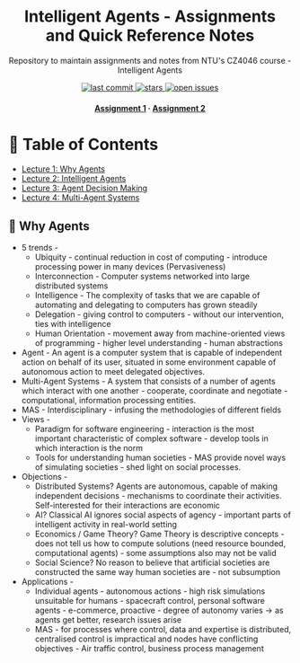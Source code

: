 <div align="center">
  <h1>Intelligent Agents - Assignments and Quick Reference Notes</h1>
  
  <p>
    Repository to maintain assignments and notes from NTU's CZ4046 course - Intelligent Agents
  </p>
  
  
<!-- Badges -->
<p>
  <a href="">
    <img src="https://img.shields.io/github/last-commit/aish21/VirtualEYE-FYP" alt="last commit" />
  </a>
  <a href="https://github.com/aish21/VirtualEYE-FYP/stargazers/">
    <img src="https://img.shields.io/github/stars/aish21/VirtualEYE-FYP" alt="stars" />
  </a>
  <a href="https://github.com/aish21/VirtualEYE-FYP/issues/">
    <img src="https://img.shields.io/github/issues/aish21/VirtualEYE-FYP" alt="open issues" />
  </a>
</p>
   
<h4>
    <a href="Assignment 1/">Assignment 1</a>
  <span> · </span>
    <a href="Assignment 2/">Assignment 2</a>
  </h4>
</div>

<!-- Table of Contents -->
# :star2: Table of Contents

- [Lecture 1: Why Agents](#why-agents)
- [Lecture 2: Intelligent Agents](#intelligent-agents)
- [Lecture 3: Agent Decision Making](#agent-decision-making)  
- [Lecture 4: Multi-Agent Systems](#mas)

## :notebook_with_decorative_cover: Why Agents
* 5 trends - 
  - Ubiquity - continual reduction in cost of computing - introduce processing power in many devices (Pervasiveness)
  - Interconnection - Computer systems  networked into large distributed systems
  - Intelligence - The complexity of tasks that we are capable of automating and delegating to computers has grown steadily
  - Delegation - giving control to computers - without our intervention, ties with intelligence
  - Human Orientation - movement away from machine-oriented views of programming - higher level understanding - human abstractions
* Agent - An agent is a computer system that is capable of independent action on behalf of its user, situated in some environment capable of autonomous action to meet delegated objectives. 
* Multi-Agent Systems - A system that consists of a number of agents which interact with one another - cooperate, coordinate and negotiate - computational, information processing entities.
* MAS - Interdisciplinary - infusing the methodologies of different fields 
* Views - 
  - Paradigm for software engineering - interaction is the most important characteristic of complex software - develop tools in which interaction is the norm
  - Tools for understanding human societies - MAS provide novel ways of simulating societies - shed light on social processes.
* Objections - 
  - Distributed Systems? Agents are autonomous, capable of making independent decisions - mechanisms to coordinate their activities. Self-interested for their interactions are economic
  - AI? Classical AI ignores social aspects of agency - important parts of intelligent activity in real-world setting
  - Economics / Game Theory? Game Theory is descriptive concepts - does not tell us how to compute solutions (need resource bounded, computational agents) - some assumptions also may not be valid 
  - Social Science? No reason to believe that artificial societies are constructed the same way human societies are - not subsumption
* Applications - 
  - Individual agents - autonomous actions - high risk simulations unsuitable for humans - spacecraft control, personal software agents - e-commerce, proactive - degree of autonomy varies -> as agents get better, research issues arise
  - MAS - for processes where control, data and expertise is distributed, centralised control is impractical and nodes have conflicting objectives - Air traffic control, business process management
 
